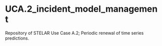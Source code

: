 # UCA.2_incident_model_management
Repository of STELAR Use Case A.2; Periodic renewal of time series predictions. 
